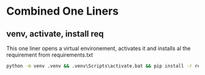 # Combined One Liners

## venv, activate, install req

This one liner opens a virtual environement, activates it and installs al the requirement from requirements.txt
```bash
python -m venv .venv && .venv\Scripts\activate.bat && pip install -r requirements.txt
```
